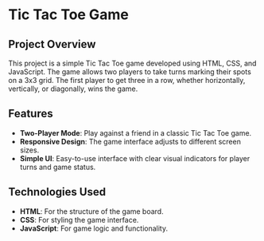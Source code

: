 # Tic Tac Toe Game

## Project Overview

This project is a simple Tic Tac Toe game developed using HTML, CSS, and JavaScript. The game allows two players to take turns marking their spots on a 3x3 grid. The first player to get three in a row, whether horizontally, vertically, or diagonally, wins the game.

## Features

- **Two-Player Mode**: Play against a friend in a classic Tic Tac Toe game.
- **Responsive Design**: The game interface adjusts to different screen sizes.
- **Simple UI**: Easy-to-use interface with clear visual indicators for player turns and game status.

## Technologies Used

- **HTML**: For the structure of the game board.
- **CSS**: For styling the game interface.
- **JavaScript**: For game logic and functionality.

